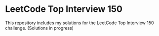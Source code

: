 # LeetCode Top Interview 150

This repository includes my solutions for the LeetCode Top Interview 150 challenge.
(Solutions in progress)
